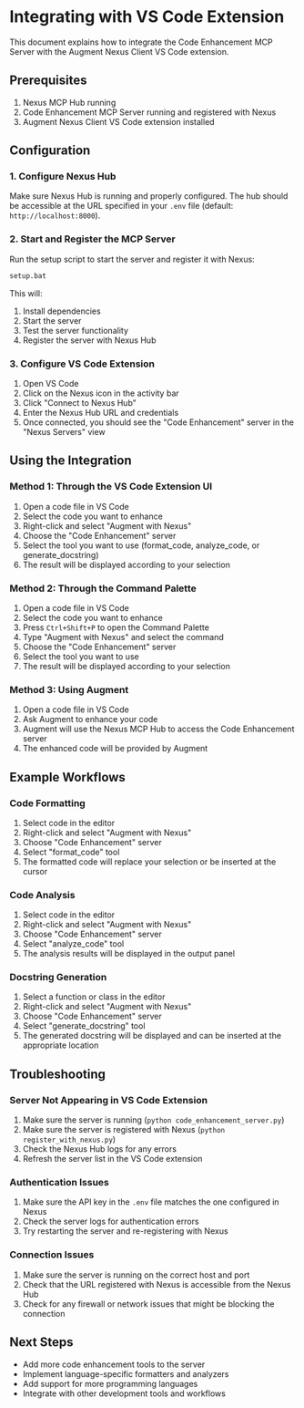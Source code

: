 # Integrating with VS Code Extension

This document explains how to integrate the Code Enhancement MCP Server with the Augment Nexus Client VS Code extension.

## Prerequisites

1. Nexus MCP Hub running
2. Code Enhancement MCP Server running and registered with Nexus
3. Augment Nexus Client VS Code extension installed

## Configuration

### 1. Configure Nexus Hub

Make sure Nexus Hub is running and properly configured. The hub should be accessible at the URL specified in your `.env` file (default: `http://localhost:8000`).

### 2. Start and Register the MCP Server

Run the setup script to start the server and register it with Nexus:

```bash
setup.bat
```

This will:
1. Install dependencies
2. Start the server
3. Test the server functionality
4. Register the server with Nexus Hub

### 3. Configure VS Code Extension

1. Open VS Code
2. Click on the Nexus icon in the activity bar
3. Click "Connect to Nexus Hub"
4. Enter the Nexus Hub URL and credentials
5. Once connected, you should see the "Code Enhancement" server in the "Nexus Servers" view

## Using the Integration

### Method 1: Through the VS Code Extension UI

1. Open a code file in VS Code
2. Select the code you want to enhance
3. Right-click and select "Augment with Nexus"
4. Choose the "Code Enhancement" server
5. Select the tool you want to use (format_code, analyze_code, or generate_docstring)
6. The result will be displayed according to your selection

### Method 2: Through the Command Palette

1. Open a code file in VS Code
2. Select the code you want to enhance
3. Press `Ctrl+Shift+P` to open the Command Palette
4. Type "Augment with Nexus" and select the command
5. Choose the "Code Enhancement" server
6. Select the tool you want to use
7. The result will be displayed according to your selection

### Method 3: Using Augment

1. Open a code file in VS Code
2. Ask Augment to enhance your code
3. Augment will use the Nexus MCP Hub to access the Code Enhancement server
4. The enhanced code will be provided by Augment

## Example Workflows

### Code Formatting

1. Select code in the editor
2. Right-click and select "Augment with Nexus"
3. Choose "Code Enhancement" server
4. Select "format_code" tool
5. The formatted code will replace your selection or be inserted at the cursor

### Code Analysis

1. Select code in the editor
2. Right-click and select "Augment with Nexus"
3. Choose "Code Enhancement" server
4. Select "analyze_code" tool
5. The analysis results will be displayed in the output panel

### Docstring Generation

1. Select a function or class in the editor
2. Right-click and select "Augment with Nexus"
3. Choose "Code Enhancement" server
4. Select "generate_docstring" tool
5. The generated docstring will be displayed and can be inserted at the appropriate location

## Troubleshooting

### Server Not Appearing in VS Code Extension

1. Make sure the server is running (`python code_enhancement_server.py`)
2. Make sure the server is registered with Nexus (`python register_with_nexus.py`)
3. Check the Nexus Hub logs for any errors
4. Refresh the server list in the VS Code extension

### Authentication Issues

1. Make sure the API key in the `.env` file matches the one configured in Nexus
2. Check the server logs for authentication errors
3. Try restarting the server and re-registering with Nexus

### Connection Issues

1. Make sure the server is running on the correct host and port
2. Check that the URL registered with Nexus is accessible from the Nexus Hub
3. Check for any firewall or network issues that might be blocking the connection

## Next Steps

- Add more code enhancement tools to the server
- Implement language-specific formatters and analyzers
- Add support for more programming languages
- Integrate with other development tools and workflows
